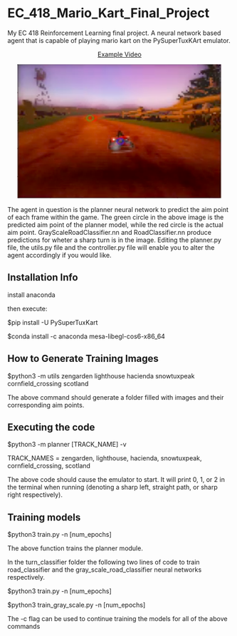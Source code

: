 # EC_418_Mario_Kart_Final_Project

My EC 418 Reinforcement Learning final project. A neural network based agent that is capable of playing mario kart on the PySuperTuxKArt emulator.

<p align="center">
 <a href="https://drive.google.com/file/d/1UcUQiL_LJX4ywOeCUIq87zp5nzuJVGvW/view?usp=drive_link" target="_blank">Example Video</a>
</p>

<p align="center">
  <img width="460" height="300" src="https://github.com/angelo-soyannwo/EC_418_Mario_Kart_Final_Project/blob/main/mario_kart.png">
</p>

The agent in question is the planner neural network to predict the aim point of each frame within the game. The green circle in the above image is the predicted aim point of the planner model, while the red circle is the actual aim point. GrayScaleRoadClassifier.nn and RoadClassifier.nn produce predictions for wheter a sharp turn is in the image. Editing the planner.py file, the utils.py file and the controller.py file will enable you to alter the agent accordingly if you would like.

## Installation Info

install anaconda

then execute: 

$pip install -U PySuperTuxKart

$conda install -c anaconda mesa-libegl-cos6-x86_64

## How to Generate Training Images

$python3 -m utils zengarden lighthouse hacienda snowtuxpeak cornfield_crossing scotland

The above command should generate a folder filled with images and their corresponding aim points.

## Executing the code

$python3 -m planner [TRACK_NAME] -v

TRACK_NAMES = zengarden, lighthouse, hacienda, snowtuxpeak, cornfield_crossing, scotland

The above code should cause the emulator to start. It will print 0, 1, or 2 in the terminal when running (denoting a sharp left, straight path, or sharp right respectively).

## Training models

$python3 train.py -n [num_epochs]

The above function trains the planner module.

In the turn_classifier folder the following two lines of code to train road_classifier and the gray_scale_road_classifier neural networks respectively.

$python3 train.py -n [num_epochs]

$python3 train_gray_scale.py -n [num_epochs]

The -c flag can be used to continue training the models for all of the above commands
